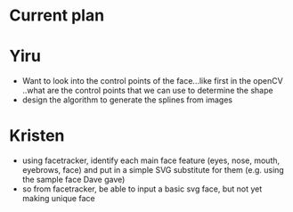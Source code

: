 # Current plan

# Yiru
* Want to look into the control points of the face...like first in the openCV ..what are the control points that we can use to determine the shape
* design the algorithm to generate the splines from images

# Kristen
* using facetracker, identify each main face feature (eyes, nose, mouth, eyebrows, face) and put in a simple SVG substitute for them (e.g. using the sample face Dave gave)
* so from facetracker, be able to input a basic svg face, but not yet making unique face

